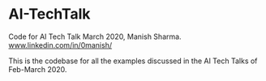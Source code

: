 # AI-TechTalk
Code for AI Tech Talk March 2020, Manish Sharma. www.linkedin.com/in/0manish/

This is the codebase for all the examples discussed in the AI Tech Talks of Feb-March 2020. 
